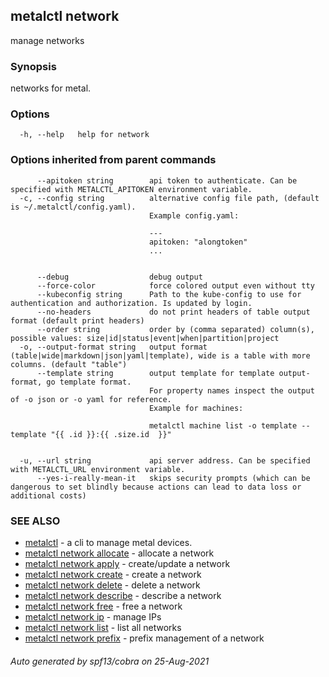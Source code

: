 ## metalctl network

manage networks

### Synopsis

networks for metal.

### Options

```
  -h, --help   help for network
```

### Options inherited from parent commands

```
      --apitoken string        api token to authenticate. Can be specified with METALCTL_APITOKEN environment variable.
  -c, --config string          alternative config file path, (default is ~/.metalctl/config.yaml).
                               Example config.yaml:
                               
                               ---
                               apitoken: "alongtoken"
                               ...
                               
                               
      --debug                  debug output
      --force-color            force colored output even without tty
      --kubeconfig string      Path to the kube-config to use for authentication and authorization. Is updated by login.
      --no-headers             do not print headers of table output format (default print headers)
      --order string           order by (comma separated) column(s), possible values: size|id|status|event|when|partition|project
  -o, --output-format string   output format (table|wide|markdown|json|yaml|template), wide is a table with more columns. (default "table")
      --template string        output template for template output-format, go template format.
                               For property names inspect the output of -o json or -o yaml for reference.
                               Example for machines:
                               
                               metalctl machine list -o template --template "{{ .id }}:{{ .size.id  }}"
                               
                               
  -u, --url string             api server address. Can be specified with METALCTL_URL environment variable.
      --yes-i-really-mean-it   skips security prompts (which can be dangerous to set blindly because actions can lead to data loss or additional costs)
```

### SEE ALSO

* [metalctl](metalctl.md)	 - a cli to manage metal devices.
* [metalctl network allocate](metalctl_network_allocate.md)	 - allocate a network
* [metalctl network apply](metalctl_network_apply.md)	 - create/update a network
* [metalctl network create](metalctl_network_create.md)	 - create a network
* [metalctl network delete](metalctl_network_delete.md)	 - delete a network
* [metalctl network describe](metalctl_network_describe.md)	 - describe a network
* [metalctl network free](metalctl_network_free.md)	 - free a network
* [metalctl network ip](metalctl_network_ip.md)	 - manage IPs
* [metalctl network list](metalctl_network_list.md)	 - list all networks
* [metalctl network prefix](metalctl_network_prefix.md)	 - prefix management of a network

###### Auto generated by spf13/cobra on 25-Aug-2021
